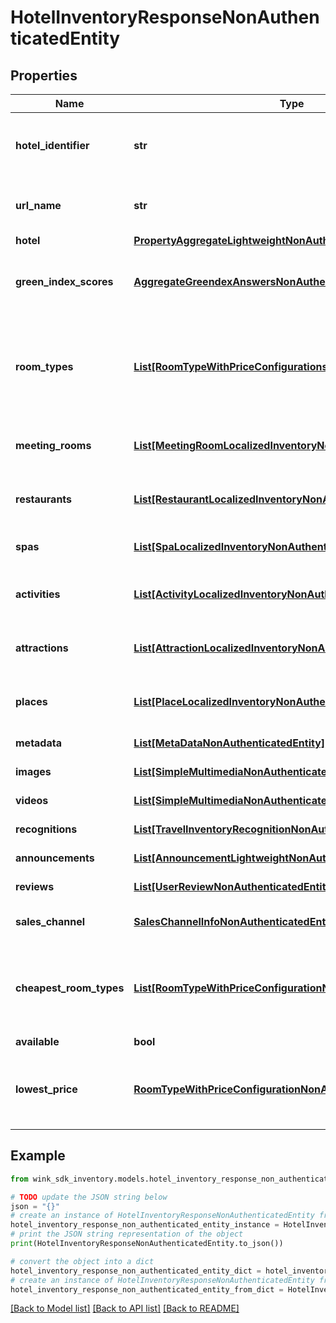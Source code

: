 # HotelInventoryResponseNonAuthenticatedEntity


## Properties

Name | Type | Description | Notes
------------ | ------------- | ------------- | -------------
**hotel_identifier** | **str** | Unique property identifier to retrieve inventory for. | [optional] 
**url_name** | **str** | Unique url-friendly record identifier of property. | [optional] 
**hotel** | [**PropertyAggregateLightweightNonAuthenticatedEntity**](PropertyAggregateLightweightNonAuthenticatedEntity.md) | Property details | [optional] 
**green_index_scores** | [**AggregateGreendexAnswersNonAuthenticatedEntity**](AggregateGreendexAnswersNonAuthenticatedEntity.md) | Detailed Green Index scores on hoe the property scores by category | [optional] 
**room_types** | [**List[RoomTypeWithPriceConfigurationsNonAuthenticatedEntity]**](RoomTypeWithPriceConfigurationsNonAuthenticatedEntity.md) | List of room types with price configurations based on the itinerary that was passed on the user session. | [optional] 
**meeting_rooms** | [**List[MeetingRoomLocalizedInventoryNonAuthenticatedEntity]**](MeetingRoomLocalizedInventoryNonAuthenticatedEntity.md) | List of property meeting rooms on and off the premises. | [optional] 
**restaurants** | [**List[RestaurantLocalizedInventoryNonAuthenticatedEntity]**](RestaurantLocalizedInventoryNonAuthenticatedEntity.md) | List of property restaurants on and off the premises. | [optional] 
**spas** | [**List[SpaLocalizedInventoryNonAuthenticatedEntity]**](SpaLocalizedInventoryNonAuthenticatedEntity.md) | List of property spas on and off the premises. | [optional] 
**activities** | [**List[ActivityLocalizedInventoryNonAuthenticatedEntity]**](ActivityLocalizedInventoryNonAuthenticatedEntity.md) | List of property activities on and off the premises. | [optional] 
**attractions** | [**List[AttractionLocalizedInventoryNonAuthenticatedEntity]**](AttractionLocalizedInventoryNonAuthenticatedEntity.md) | List of property attractions on and off the premises. | [optional] 
**places** | [**List[PlaceLocalizedInventoryNonAuthenticatedEntity]**](PlaceLocalizedInventoryNonAuthenticatedEntity.md) | List of property places on and off the premises. | [optional] 
**metadata** | [**List[MetaDataNonAuthenticatedEntity]**](MetaDataNonAuthenticatedEntity.md) | List of property meta data. | [optional] 
**images** | [**List[SimpleMultimediaNonAuthenticatedEntity]**](SimpleMultimediaNonAuthenticatedEntity.md) | List of property images | [optional] 
**videos** | [**List[SimpleMultimediaNonAuthenticatedEntity]**](SimpleMultimediaNonAuthenticatedEntity.md) | List of property videos | [optional] 
**recognitions** | [**List[TravelInventoryRecognitionNonAuthenticatedEntity]**](TravelInventoryRecognitionNonAuthenticatedEntity.md) | List of property recognitions | [optional] 
**announcements** | [**List[AnnouncementLightweightNonAuthenticatedEntity]**](AnnouncementLightweightNonAuthenticatedEntity.md) | List of property announcements | [optional] 
**reviews** | [**List[UserReviewNonAuthenticatedEntity]**](UserReviewNonAuthenticatedEntity.md) | List of property reviews | [optional] 
**sales_channel** | [**SalesChannelInfoNonAuthenticatedEntity**](SalesChannelInfoNonAuthenticatedEntity.md) | Sales channel that owns this booking | [optional] 
**cheapest_room_types** | [**List[RoomTypeWithPriceConfigurationNonAuthenticatedEntity]**](RoomTypeWithPriceConfigurationNonAuthenticatedEntity.md) | Uses the content from roomTypes and displays the lowest price for each room type that is available. | [optional] 
**available** | **bool** |  | [optional] 
**lowest_price** | [**RoomTypeWithPriceConfigurationNonAuthenticatedEntity**](RoomTypeWithPriceConfigurationNonAuthenticatedEntity.md) | Uses the content from roomTypes and shows the room type with the lowest price. | [optional] 

## Example

```python
from wink_sdk_inventory.models.hotel_inventory_response_non_authenticated_entity import HotelInventoryResponseNonAuthenticatedEntity

# TODO update the JSON string below
json = "{}"
# create an instance of HotelInventoryResponseNonAuthenticatedEntity from a JSON string
hotel_inventory_response_non_authenticated_entity_instance = HotelInventoryResponseNonAuthenticatedEntity.from_json(json)
# print the JSON string representation of the object
print(HotelInventoryResponseNonAuthenticatedEntity.to_json())

# convert the object into a dict
hotel_inventory_response_non_authenticated_entity_dict = hotel_inventory_response_non_authenticated_entity_instance.to_dict()
# create an instance of HotelInventoryResponseNonAuthenticatedEntity from a dict
hotel_inventory_response_non_authenticated_entity_from_dict = HotelInventoryResponseNonAuthenticatedEntity.from_dict(hotel_inventory_response_non_authenticated_entity_dict)
```
[[Back to Model list]](../README.md#documentation-for-models) [[Back to API list]](../README.md#documentation-for-api-endpoints) [[Back to README]](../README.md)


